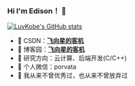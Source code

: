 ### Hi I'm Edison！ 👋
[![LuvKobe's GitHub stats](https://github-readme-stats.vercel.app/api?username=LuvKobe)](https://github.com/anuraghazra/github-readme-stats)

- 🍉 CSDN：**[飞向星的客机](https://blog.csdn.net/m0_63325890)**
- 🍎 博客园：**[飞向星的客机](https://www.cnblogs.com/LuvKobe/)**
- 🍇 研究方向：云计算、后端开发(C/C++)
- 🍊 个人微信：porvata
- 🍑 我从来不曾优秀过，也从来不曾放弃过

<!--
LuvKobe/LuvKobe** is a ✨ _special_ ✨ repository because its `README.md` (this file) appears on your GitHub profile.

Here are some ideas to get you started:

- 🔭 I’m currently working on ...
- 🌱 I’m currently learning ...
- 👯 I’m looking to collaborate on ...
- 🤔 I’m looking for help with ...
- 💬 Ask me about ...
- 📫 How to reach me: ...
- 😄 Pronouns: ...
- ⚡ Fun fact: ...
-->
